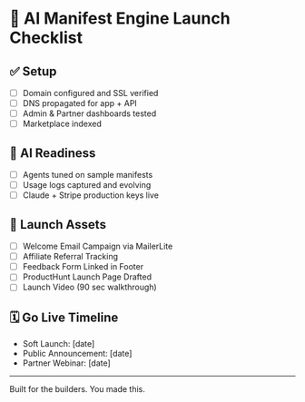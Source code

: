 # 🚀 AI Manifest Engine Launch Checklist

## ✅ Setup
- [ ] Domain configured and SSL verified
- [ ] DNS propagated for app + API
- [ ] Admin & Partner dashboards tested
- [ ] Marketplace indexed

## 🧠 AI Readiness
- [ ] Agents tuned on sample manifests
- [ ] Usage logs captured and evolving
- [ ] Claude + Stripe production keys live

## 📣 Launch Assets
- [ ] Welcome Email Campaign via MailerLite
- [ ] Affiliate Referral Tracking
- [ ] Feedback Form Linked in Footer
- [ ] ProductHunt Launch Page Drafted
- [ ] Launch Video (90 sec walkthrough)

## 🗓️ Go Live Timeline
- Soft Launch: [date]
- Public Announcement: [date]
- Partner Webinar: [date]

---
Built for the builders. You made this.
